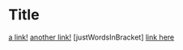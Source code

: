 # Title

[a link!](https://something.com)
[another link!](some-page.html)
[justWordsInBracket]
[link here](3254386834579252)